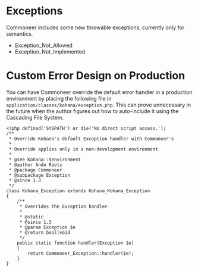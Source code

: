 # Exceptions

Commoneer includes some new throwable exceptions, currently only for semantics.

* Exception_Not_Allowed
* Exception_Not_Implemented

Custom Error Design on Production
=================================

You can have Commoneer override the default error handler in a production environment by placing the following file in `application/classes/kohana/exception.php`. This can prove unnecessary in the future when the author figures out how to auto-include it using the Cascading File System.

	<?php defined('SYSPATH') or die('No direct script access.');
	/**
	 * Override Kohana's default Exception handler with Commoneer's
	 *
	 * Override applies only in a non-development environment
	 *
	 * @see Kohana::$environment
	 * @author Ando Roots
	 * @package Commoneer
	 * @subpackage Exception
	 * @since 1.3
	 */
	class Kohana_Exception extends Kohana_Kohana_Exception
	{
	    /**
	     * Overrides the Exception handler
	     *
	     * @static
	     * @since 1.3
	     * @param Exception $e
	     * @return bool|void
	     */
	    public static function handler(Exception $e)
	    {
	        return Commoneer_Exception::handler($e);
	    }
	}

